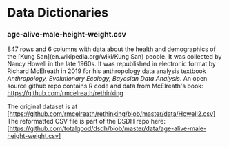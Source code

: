 # Data Dictionaries

### age-alive-male-height-weight.csv 

847 rows and 6 columns with data about the health and demographics of the [Kung San](en.wikipedia.org/wiki/Kung San) people. 
It was collected by Nancy Howell in the late 1960s.
It was republished in electronic format by Richard McElreath in 2019 for his anthropology data analysis textbook _Anthropology, Evolutionary Ecology, Bayesian Data Analysis_.  An open source github repo contains R code and data from McElreath's book: https://github.com/rmcelreath/rethinking

The original dataset is at [https://github.com/rmcelreath/rethinking/blob/master/data/Howell2.csv]
The reformatted CSV file is part of the DSDH repo here: [https://github.com/totalgood/dsdh/blob/master/data/age-alive-male-height-weight.csv]
